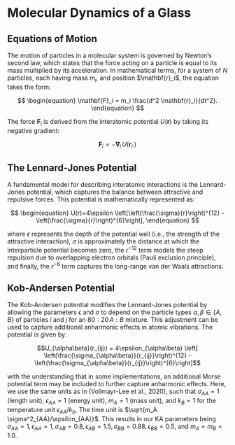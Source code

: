 # Molecular Dynamics of a Glass

## Equations of Motion

The motion of particles in a molecular system is governed by Newton’s second law, which states that the force acting on a particle is equal to its mass multiplied by its acceleration. In mathematical terms, for a system of $N$ particles, each having mass $m_i$, and position $\mathbf{r}_i\$, the equation takes the form:

$$
\begin{equation}
  \mathbf{F}_i = m_i \frac{d^2 \mathbf{r}_i}{dt^2}.
\end{equation}
$$

The force $\mathbf{F}_i$ is derived from the interatomic potential $U(\mathbf{r})$ by taking its negative gradient:

$$
\begin{equation}
  \mathbf{F}_i = -\mathbf{\nabla}_i \, U(\mathbf{r}_i.)
\end{equation}  
$$

## The Lennard-Jones Potential
A fundamental model for describing interatomic interactions is the Lennard-Jones potential, which captures the balance between attractive and repulsive forces. This potential is mathematically represented as:

$$
\begin{equation}
  U(r)=4\epsilon \left[\left(\frac{\sigma}{r}\right)^{12} - \left(\frac{\sigma}{r}\right)^{6}\right],
\end{equation}  
$$ 

where $\epsilon$ represents the depth of the potential well (i.e., the strength of the attractive interaction), $\sigma$ is approximately the distance at which the interparticle potential becomes zero, the $r^{-12}$ term models the steep repulsion due to overlapping electron orbitals (Pauli exclusion principle), and finally, the $r^{-6}$ term captures the long-range van der Waals attractions.

## Kob-Andersen Potential
The Kob-Andersen potential modifies the Lennard-Jones potential by allowing the parameters $\epsilon$ and $\sigma$ to depend on the particle types $\alpha,\beta \in \{A,B\}$ of  particles $i$ and $j$ for an $80:20 \, A:B$ mixture. This adjustment can be used to capture additional anharmonic effects in atomic vibrations. The potential is given by:

$$U_{\alpha\beta}(r_{ij}) = 4\epsilon_{\alpha\beta} \left[ \left(\frac{\sigma_{\alpha\beta}}{r_{ij}}\right)^{12} - \left(\frac{\sigma_{\alpha\beta}}{r_{ij}}\right)^{6}\right]$$

with the understanding that in some implementations, an additional Morse potential term may be included to further capture anharmonic effects. Here, we use the same units as in (Vollmayr-Lee et al., 2020), such that $\sigma_{AA} = 1$ (length unit), $\epsilon_{AA}=1$ (energy unit), $m_A = 1$ (mass unit), and $k_B=1$ for the temperature unit $\epsilon_{AA}/k_b$. The time unit is $\sqrt{m_A \sigma^2_{AA}/\epsilon_{AA}}$. This results in our KA parameters being $\sigma_{AA}=1,\, \epsilon_{AA}=1,\, \sigma_{AB}=0.8,\, \epsilon_{AB}=1.5,\, \sigma_{BB}=0.88,\, \epsilon_{BB}=0.5$, and $m_A = m_B = 1.0$.
